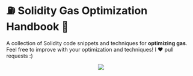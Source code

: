 # ⛽ Solidity Gas Optimization Handbook 📔

A collection of Solidity code snippets and techniques for **optimizing gas**. Feel free to improve with your optimization and techniques! I ❤️ pull requests :)

<p align="center">
  <img src="https://github.com/ROOTBABU/solidity-gas-optimization-handbook/blob/main/images/banner.png">
</p>
